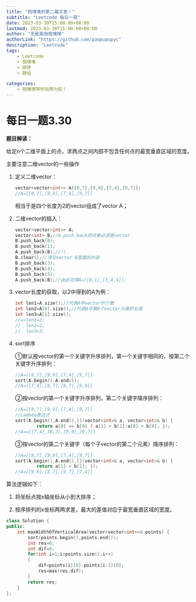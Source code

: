 ```yaml
---
title: "狍噗噗的第二篇文章！"
subtitle: "Leetcode 每日一题"
date: 2023-03-30T15:00:00+08:00 
lastmod: 2023-03-30T15:00:00+08:00
author: "无敌美丽狍噗噗"
authorLink: "https://github.com/paopupupyc"
description: "Leetcode"
tags: 
    - Leetcode  
    - 狍噗噗
    - 排序
    - 数组

categories: 
    - 狍噗噗带你玩转力扣！
---
```


# 每日一题3.30

**题目解读：**

给定n个二维平面上的点，求两点之间内部不包含任何点的最宽垂直区域的宽度。

主要注意二维vector的一些操作

1. 定义二维vector：

     ```c
     vector<vector<int>> A{{8,7},{9,9},{7,4},{9,7}};
     //A=[[8,7],[9,9],[7,4],[9,7]]
     ```

     相当于是四个长度为2的vector组成了vector A；

2. 二维vector的插入：

     ```c
     vector<vector<int>> A;
     vector<int> B;//A.push_back的对象必须是vector
     B.push_back(0);
     B.push_back(1);
     A.push_back(B);//!!
     B.clear();//清空vector B里面的内容
     B.push_back(3);
     B.push_back(4);
     B.push_back(5);
     A.push_back(B);//由此可得A=[[0,1],[3,4,5]];
     ```

3. vector长度的获取，以2中得到的A为例：

     ```c
     int len1=A.size();//代表A中vector的个数
     int len2=A[0].size();//代表A中第0个vector元素的长度
     int len3=A[1].size();
     //=>len1=2;
     //  len2=2;
     //  len3=3;
     ```

4. sort排序

     ①默认按vector的第一个关键字升序排列，第一个关键字相同的，按第二个关键字升序排列：

     ```c
     //A=[[8,7],[9,9],[7,4],[9,7]]
     sort(A.begin(),A.end());
     //A=[[7,4],[8,7],[9,7],[9,9]]
     ```

     ②按vector的第一个关键字升序排列，第二个关键字降序排列：

     ```c
     //A=[[8,7],[9,9],[7,4],[9,7]]
     //Lambda表达式
     sort(A.begin(),A.end(),[](vector<int>& a, vector<int>& b) {
             return a[0] == b[0] ? a[1] > b[1]:a[0] < b[0]; });
     //A==[[7,4],[8,7],[9,9],[9,7]]
     ```

     ③按vector的第二个关键字（每个子vector的第二个元素）降序排列：

     ```c
     //A=[[8,7],[9,9],[7,4],[9,7]]
     sort(A.begin(),A.end(),[](vector<int>& a, vector<int>& b) {
             return a[1] > b[1]; });
     //A=[[9,9],[8,7],[9,7],[7,4]]
     ```

算法逻辑如下：

1. 将坐标点按x轴坐标从小到大排序；
  
2. 按序排列的x坐标两两求差，最大的差值对应于最宽垂直区域的宽度。
  
```c++
class Solution {
public:
    int maxWidthOfVerticalArea(vector<vector<int>>& points) {
        sort(points.begin(),points.end());
        int res=0;
        int dif=0;
        for(int i=1;i<points.size();i++)
        {
            dif=points[i][0]-points[i-1][0];
            res=max(res,dif);
        }
        return res;
    }
};
```



